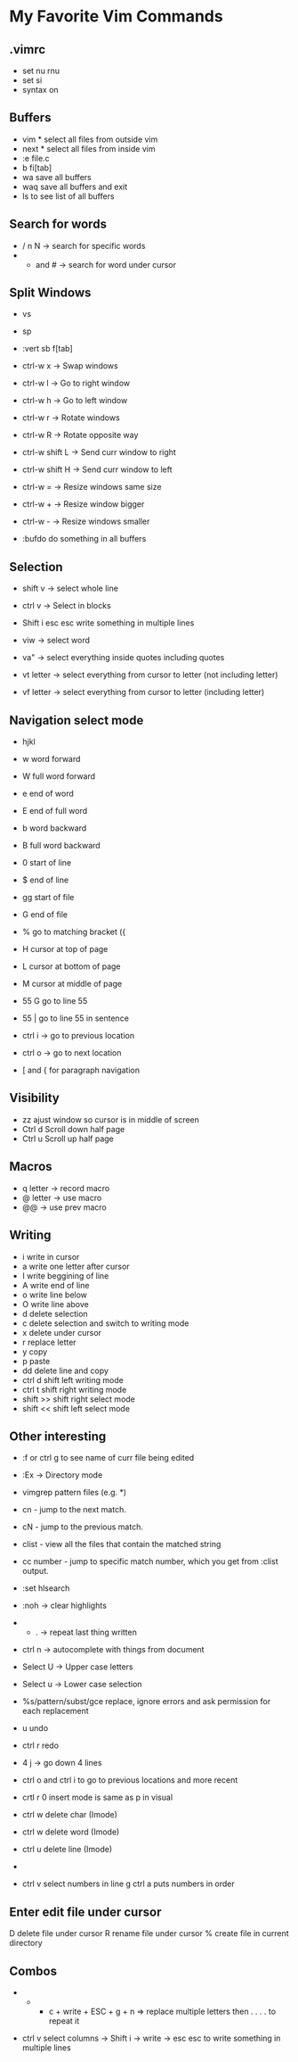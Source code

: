 # My Favorite Vim Commands

## .vimrc

- set nu rnu
- set si
- syntax on

## Buffers

- vim * select all files from outside vim
- next * select all files from inside vim
- :e file.c
- b fi[tab]
- wa save all buffers
- waq save all buffers and exit
- ls to see list of all buffers

## Search for words

- / n N -> search for specific words
- * and # -> search for word under cursor

## Split Windows

- vs
- sp
- :vert sb f[tab]
- ctrl-w x -> Swap windows
- ctrl-w l -> Go to right window
- ctrl-w h -> Go to left window
- ctrl-w r -> Rotate windows
- ctrl-w R -> Rotate opposite way

- ctrl-w shift L -> Send curr window to right
- ctrl-w shift H -> Send curr window to left

- ctrl-w = -> Resize windows same size
- ctrl-w + -> Resize window bigger
- ctrl-w - -> Resize windows smaller

- :bufdo do something in all buffers

## Selection

- shift v -> select whole line
- ctrl v -> Select in blocks
- Shift i esc esc write something in multiple lines

- viw -> select word
- va" -> select everything inside quotes including quotes

- vt letter -> select everything from cursor to letter (not including letter)
- vf letter -> select everything from cursor to letter (including letter)

## Navigation select mode

- hjkl
- w word forward
- W full word forward
- e end of word
- E end of full word
- b word backward
- B full word backward
- 0 start of line
- $ end of line
- gg start of file
- G end of file
- % go to matching bracket ({
- H cursor at top of page
- L cursor at bottom of page
- M cursor at middle of page
- 55 G go to line 55
- 55 | go to line 55 in sentence

- ctrl i -> go to previous location
- ctrl o -> go to next location
- \[ and { for paragraph navigation

## Visibility

- zz ajust window so cursor is in middle of screen
- Ctrl d Scroll down half page
- Ctrl u Scroll up half page

## Macros

- q letter -> record macro
- @ letter -> use macro
- @@ -> use prev macro

## Writing

- i write in cursor
- a write one letter after cursor
- I write beggining of line
- A write end of line
- o write line below
- O write line above
- d delete selection
- c delete selection and switch to writing mode
- x delete under cursor
- r replace letter
- y copy
- p paste
- dd delete line and copy
- ctrl d shift left writing mode
- ctrl t shift right writing mode
- shift >> shift right select mode
- shift << shift left select mode

## Other interesting

- :f or ctrl g to see name of curr file being edited
- :Ex -> Directory mode
- vimgrep pattern files (e.g. *)
- cn - jump to the next match.
- cN - jump to the previous match.
- clist - view all the files that contain the matched string
- cc number - jump to specific match number, which you get from :clist output.
- :set hlsearch
- :noh -> clear highlights
- - . -> repeat last thing written
- ctrl n -> autocomplete with things from document
- Select U -> Upper case letters
- Select u -> Lower case selection
- %s/pattern/subst/gce replace, ignore errors and ask permission for each replacement
- u undo
- ctrl r redo
- 4 j -> go down 4 lines
- ctrl o and ctrl i to go to previous locations and more recent
- crtl r 0 insert mode is same as p in visual

- ctrl w delete char (Imode)
- ctrl w delete word (Imode)
- ctrl u delete line (Imode)
- 
- ctrl v select numbers in line g ctrl a puts numbers in order

## Enter edit file under cursor
D delete file under cursor
R rename file under cursor
% create file in current directory

## Combos

- * + c + write + ESC + g + n => replace multiple letters then  . . . .  to repeat it

- ctrl v select columns -> Shift i -> write -> esc esc to write something in multiple lines

